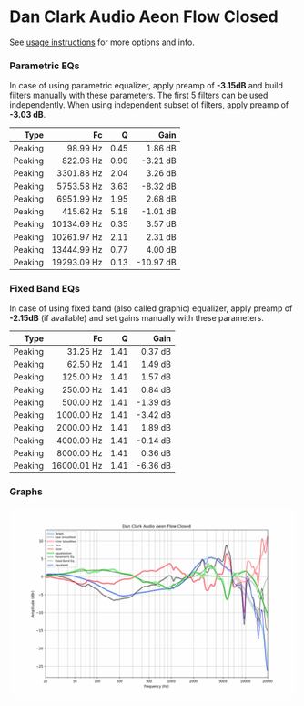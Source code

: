 # Dan Clark Audio Aeon Flow Closed
See [usage instructions](https://github.com/jaakkopasanen/AutoEq#usage) for more options and info.

### Parametric EQs
In case of using parametric equalizer, apply preamp of **-3.15dB** and build filters manually
with these parameters. The first 5 filters can be used independently.
When using independent subset of filters, apply preamp of **-3.03 dB**.

| Type    | Fc          |    Q | Gain      |
|--------:|------------:|-----:|----------:|
| Peaking | 98.99 Hz    | 0.45 | 1.86 dB   |
| Peaking | 822.96 Hz   | 0.99 | -3.21 dB  |
| Peaking | 3301.88 Hz  | 2.04 | 3.26 dB   |
| Peaking | 5753.58 Hz  | 3.63 | -8.32 dB  |
| Peaking | 6951.99 Hz  | 1.95 | 2.68 dB   |
| Peaking | 415.62 Hz   | 5.18 | -1.01 dB  |
| Peaking | 10134.69 Hz | 0.35 | 3.57 dB   |
| Peaking | 10261.97 Hz | 2.11 | 2.31 dB   |
| Peaking | 13444.99 Hz | 0.77 | 4.00 dB   |
| Peaking | 19293.09 Hz | 0.13 | -10.97 dB |

### Fixed Band EQs
In case of using fixed band (also called graphic) equalizer, apply preamp of **-2.15dB**
(if available) and set gains manually with these parameters.

| Type    | Fc          |    Q | Gain     |
|--------:|------------:|-----:|---------:|
| Peaking | 31.25 Hz    | 1.41 | 0.37 dB  |
| Peaking | 62.50 Hz    | 1.41 | 1.49 dB  |
| Peaking | 125.00 Hz   | 1.41 | 1.57 dB  |
| Peaking | 250.00 Hz   | 1.41 | 0.84 dB  |
| Peaking | 500.00 Hz   | 1.41 | -1.39 dB |
| Peaking | 1000.00 Hz  | 1.41 | -3.42 dB |
| Peaking | 2000.00 Hz  | 1.41 | 1.89 dB  |
| Peaking | 4000.00 Hz  | 1.41 | -0.14 dB |
| Peaking | 8000.00 Hz  | 1.41 | 0.36 dB  |
| Peaking | 16000.01 Hz | 1.41 | -6.36 dB |

### Graphs
![](./Dan%20Clark%20Audio%20Aeon%20Flow%20Closed.png)